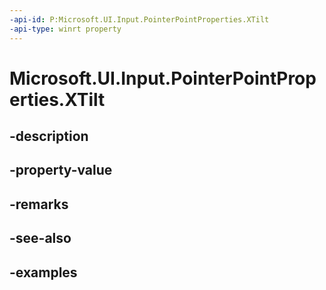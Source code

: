 ```yaml
---
-api-id: P:Microsoft.UI.Input.PointerPointProperties.XTilt
-api-type: winrt property
---
```


# Microsoft.UI.Input.PointerPointProperties.XTilt

<!--
public float XTilt { get; }
-->

## -description

## -property-value

## -remarks

## -see-also

## -examples
